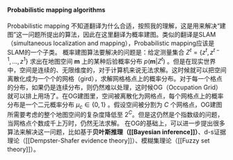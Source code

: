 #### Probabilistic mapping algorithms
Probabilistic mapping 不知道翻译为什么合适，按照我的理解，这是用来解决“建图”这一问题所提出的算法，因此在这里翻译为概率建图。类似的翻译是SLAM（simultaneous localization and mapping），Probabilistic mapping应该是SLAM的一个子类。
概率建图算法要解决的问题是：给定测量集合 $Z^t=\{z^t, z^{t-1}, ..., z^1\}$ 求出在地图空间 $\mathbf{m}$ 上的某种后验概率分布 $p(\mathbf{m}|Z^t)$ 。但是在现实世界中，空间是连续的、无限维度的，对于计算机来说无法求解。这时候就可以把空间离散化成为一个个的网格（gird），求解网格格点上的概率分布。对于每一个格点的分布，如果仍是连续分布，则仍然难以处理，这时候OG（Occupation Grid）就可以排上用场了。在OG建图里，空间被离散化为网格点，每个网格点上的概率分布是一个二元概率分布 $\mu_c\in\{0,1\}$ 。假设空间被分割为 $C$ 个网格点，OG建图所需要考虑的整个地图空间的复杂度降低至 $2^C$。但是这仍然是个指数级的问题，当网格点个数成千上万时，仍然无法求解。 在OG的基础上，可以进一步提出很多算法来解决这一问题，比如基于**贝叶斯推理（[[Bayesian inference]]）**、d-s证据理论（[[Dempster-Shafer evidence theory]]）、模糊集理论（[[Fuzzy set theory]]）。

